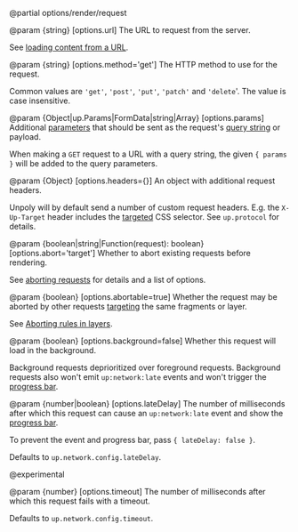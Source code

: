 @partial options/render/request

@param {string} [options.url]
  The URL to request from the server.

  See [loading content from a URL](/providing-html#url).

@param {string} [options.method='get']
  The HTTP method to use for the request.

  Common values are `'get'`, `'post'`, `'put'`, `'patch'` and `'delete`'.
  The value is case insensitive.

@param {Object|up.Params|FormData|string|Array} [options.params]
  Additional [parameters](/up.Params) that should be sent as the request's
  [query string](https://en.wikipedia.org/wiki/Query_string) or payload.

  When making a `GET` request to a URL with a query string, the given `{ params }` will be added
  to the query parameters.

@param {Object} [options.headers={}]
  An object with additional request headers.

  Unpoly will by default send a number of custom request headers.
  E.g. the `X-Up-Target` header includes the [targeted](/targeting-fragments) CSS selector.
  See `up.protocol` for details.

@param {boolean|string|Function(request): boolean} [options.abort='target']
  Whether to abort existing requests before rendering.

  See [aborting requests](/aborting-requests) for details and a list of options.

@param {boolean} [options.abortable=true]
  Whether the request may be aborted by other requests [targeting](/targeting-fragments)
  the same fragments or layer.

  See [Aborting rules in layers](/aborting-requests#layers).

@param {boolean} [options.background=false]
  Whether this request will load in the background.

  Background requests deprioritized over foreground requests.
  Background requests also won't emit `up:network:late` events and won't trigger
  the [progress bar](/progress-bar).

@param {number|boolean} [options.lateDelay]
  The number of milliseconds after which this request can cause
  an `up:network:late` event and show the [progress bar](/progress-bar).

  To prevent the event and progress bar, pass `{ lateDelay: false }`.

  Defaults to `up.network.config.lateDelay`.

  @experimental

@param {number} [options.timeout]
  The number of milliseconds after which this request fails with a timeout.

  Defaults to `up.network.config.timeout`.
